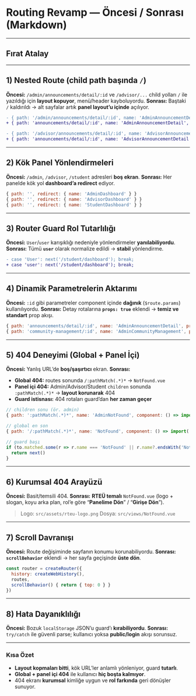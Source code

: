 # Routing Revamp — **Öncesi / Sonrası** (Markdown)
---
## Fırat Atalay
---
## 1) Nested Route (child path başında `/`)

**Öncesi:** `/admin/announcements/detail/:id` ve `/advisor/...` child yolları `/` ile yazıldığı için **layout kopuyor**, menü/header kayboluyordu.
**Sonrası:** Baştaki `/` kaldırıldı → alt sayfalar artık **panel layout’u içinde** açılıyor.

```diff
- { path: '/admin/announcements/detail/:id', name: 'AdminAnnouncementDetail', component: ... }
+ { path: 'announcements/detail/:id', name: 'AdminAnnouncementDetail', props: true, component: ... }

- { path: '/advisor/announcements/detail/:id', name: 'AdvisorAnnouncementDetail', component: ... }
+ { path: 'announcements/detail/:id', name: 'AdvisorAnnouncementDetail', props: true, component: ... }
```

---

## 2) Kök Panel Yönlendirmeleri

**Öncesi:** `/admin`, `/advisor`, `/student` adresleri **boş ekran**.
**Sonrası:** Her panelde kök yol **dashboard’a redirect** ediyor.

```js
{ path: '', redirect: { name: 'AdminDashboard' } }
{ path: '', redirect: { name: 'AdvisorDashboard' } }
{ path: '', redirect: { name: 'StudentDashboard' } }
```

---

## 3) Router Guard Rol Tutarlılığı

**Öncesi:** `User`/`user` karışıklığı nedeniyle yönlendirmeler **yanılabiliyordu**.
**Sonrası:** Tümü **`user`** olarak normalize edildi → **stabil** yönlendirme.

```diff
- case 'User': next('/student/dashboard'); break;
+ case 'user': next('/student/dashboard'); break;
```

---

## 4) Dinamik Parametrelerin Aktarımı

**Öncesi:** `:id` gibi parametreler component içinde **dağınık** (`$route.params`) kullanılıyordu.
**Sonrası:** Detay rotalarına **`props: true`** eklendi → **temiz ve standart** prop akışı.

```js
{ path: 'announcements/detail/:id', name: 'AdminAnnouncementDetail', props: true, component: ... }
{ path: 'community-management/:id', name: 'AdminCommunityManagement', props: true, component: ... }
```

---

## 5) 404 Deneyimi (Global + Panel İçi)

**Öncesi:** Yanlış URL’de **boş/şaşırtıcı** ekran.
**Sonrası:**

* **Global 404:** routes sonunda `/:pathMatch(.*)*` → `NotFound.vue`
* **Panel içi 404:** Admin/Advisor/Student `children` sonunda `:pathMatch(.*)*` → **layout korunarak** 404
* **Guard istisnası:** 404 rotaları guard’dan **her zaman geçer**

```js
// children sonu (ör. admin)
{ path: ':pathMatch(.*)*', name: 'AdminNotFound', component: () => import('../views/NotFound.vue') }

// global en son
{ path: '/:pathMatch(.*)*', name: 'NotFound', component: () => import('../views/NotFound.vue') }

// guard başı
if (to.matched.some(r => r.name === 'NotFound' || r.name?.endsWith('NotFound'))) {
  return next()
}
```

---

## 6) Kurumsal 404 Arayüzü

**Öncesi:** Basit/temsili 404.
**Sonrası:** **RTEÜ temalı** `NotFound.vue` (logo + slogan, koyu arka plan, rol’e göre “**Panelime Dön**” / “**Girişe Dön**”).

> Logo: `src/assets/rteu-logo.png`
> Dosya: `src/views/NotFound.vue`

---

## 7) Scroll Davranışı

**Öncesi:** Route değişiminde sayfanın konumu korunabiliyordu.
**Sonrası:** **`scrollBehavior`** eklendi → her sayfa geçişinde **üste dön**.

```js
const router = createRouter({
  history: createWebHistory(),
  routes,
  scrollBehavior() { return { top: 0 } }
})
```


---

## 8) Hata Dayanıklılığı

**Öncesi:** Bozuk `localStorage` JSON’u guard’ı **kırabiliyordu**.
**Sonrası:** `try/catch` ile güvenli parse; kullanıcı yoksa **public/login** akışı sorunsuz.

---

### **Kısa Özet**

* **Layout kopmaları bitti**, kök URL’ler anlamlı yönleniyor, guard **tutarlı**.
* **Global + panel içi 404** ile kullanıcı **hiç boşta kalmıyor**.
* 404 ekranı **kurumsal** kimliğe uygun ve **rol farkında** geri dönüşler sunuyor.
